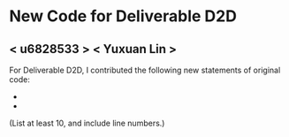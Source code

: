 # New Code for Deliverable D2D

## < u6828533 > < Yuxuan Lin >

For Deliverable D2D, I contributed the following new statements of original code:

-
-

(List at least 10, and include line numbers.)
